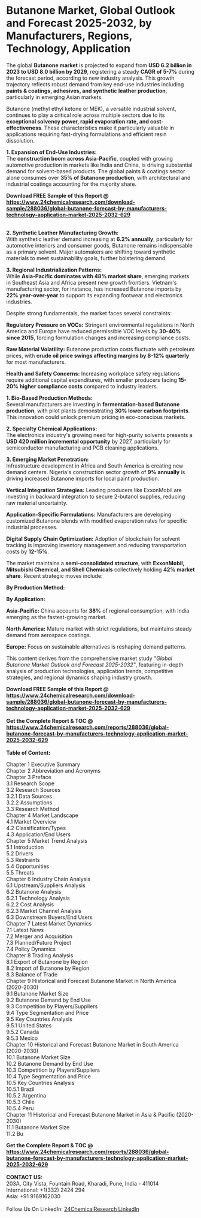 <h1>Butanone Market, Global Outlook and Forecast 2025-2032, by Manufacturers, Regions, Technology, Application</h1><p>The global <strong>Butanone market</strong> is projected to expand from <strong>USD 6.2 billion in 2023 to USD 8.0 billion by 2029</strong>, registering a steady <strong>CAGR of 5-7%</strong> during the forecast period, according to new industry analysis. This growth trajectory reflects robust demand from key end-use industries including <strong>paints &amp; coatings, adhesives, and synthetic leather production</strong>, particularly in emerging Asian markets.</p><p>Butanone (methyl ethyl ketone or MEK), a versatile industrial solvent, continues to play a critical role across multiple sectors due to its <strong>exceptional solvency power, rapid evaporation rate, and cost-effectiveness</strong>. These characteristics make it particularly valuable in applications requiring fast-drying formulations and efficient resin dissolution.</p><p><strong>1. Expansion of End-Use Industries:</strong><br>
The <strong>construction boom across Asia-Pacific</strong>, coupled with growing automotive production in markets like India and China, is driving substantial demand for solvent-based products. The global paints &amp; coatings sector alone consumes over <strong>35% of Butanone production</strong>, with architectural and industrial coatings accounting for the majority share.</p><div><b>Download FREE Sample of this Report @ 
            <a href="https://www.24chemicalresearch.com/download-sample/288036/global-butanone-forecast-by-manufacturers-technology-application-market-2025-2032-629">
            https://www.24chemicalresearch.com/download-sample/288036/global-butanone-forecast-by-manufacturers-technology-application-market-2025-2032-629</a></b></div><br><p><strong>2. Synthetic Leather Manufacturing Growth:</strong><br>
With synthetic leather demand increasing at <strong>6.2% annually</strong>, particularly for automotive interiors and consumer goods, Butanone remains indispensable as a primary solvent. Major automakers are shifting toward synthetic materials to meet sustainability goals, further bolstering demand.</p><p><strong>3. Regional Industrialization Patterns:</strong><br>
While <strong>Asia-Pacific dominates with 48% market share</strong>, emerging markets in Southeast Asia and Africa present new growth frontiers. Vietnam's manufacturing sector, for instance, has increased Butanone imports by <strong>22% year-over-year</strong> to support its expanding footwear and electronics industries.</p><p>Despite strong fundamentals, the market faces several constraints:</p><p><strong>Regulatory Pressure on VOCs:</strong> Stringent environmental regulations in North America and Europe have reduced permissible VOC levels by <strong>30-40% since 2015</strong>, forcing formulation changes and increasing compliance costs.</p><p><strong>Raw Material Volatility:</strong> Butanone production costs fluctuate with petroleum prices, with <strong>crude oil price swings affecting margins by 8-12% quarterly</strong> for most manufacturers.</p><p><strong>Health and Safety Concerns:</strong> Increasing workplace safety regulations require additional capital expenditures, with smaller producers facing <strong>15-20% higher compliance costs</strong> compared to industry leaders.</p><p><strong>1. Bio-Based Production Methods:</strong><br>
Several manufacturers are investing in <strong>fermentation-based Butanone production</strong>, with pilot plants demonstrating <strong>30% lower carbon footprints</strong>. This innovation could unlock premium pricing in eco-conscious markets.</p><p><strong>2. Specialty Chemical Applications:</strong><br>
The electronics industry's growing need for high-purity solvents presents a <strong>USD 420 million incremental opportunity</strong> by 2027, particularly for semiconductor manufacturing and PCB cleaning applications.</p><p><strong>3. Emerging Market Penetration:</strong><br>
Infrastructure development in Africa and South America is creating new demand centers. Nigeria's construction sector growth of <strong>9% annually</strong> is driving increased Butanone imports for local paint production.</p><p><strong>Vertical Integration Strategies:</strong> Leading producers like ExxonMobil are investing in backward integration to secure 2-butanol supplies, reducing raw material uncertainty.</p><p><strong>Application-Specific Formulations:</strong> Manufacturers are developing customized Butanone blends with modified evaporation rates for specific industrial processes.</p><p><strong>Digital Supply Chain Optimization:</strong> Adoption of blockchain for solvent tracking is improving inventory management and reducing transportation costs by <strong>12-15%</strong>.</p><p>The market maintains a <strong>semi-consolidated structure</strong>, with <strong>ExxonMobil, Mitsubishi Chemical, and Shell Chemicals</strong> collectively holding <strong>42% market share</strong>. Recent strategic moves include:</p><p><strong>By Production Method:</strong></p><p><strong>By Application:</strong></p><p><strong>Asia-Pacific:</strong> China accounts for <strong>38%</strong> of regional consumption, with India emerging as the fastest-growing market.</p><p><strong>North America:</strong> Mature market with strict regulations, but maintains steady demand from aerospace coatings.</p><p><strong>Europe:</strong> Focus on sustainable alternatives is reshaping demand patterns.</p><p>This content derives from the comprehensive market study <em>"Global Butanone Market Outlook and Forecast 2025-2032"</em>, featuring in-depth analysis of production technologies, application trends, competitive strategies, and regional dynamics shaping industry growth.</p><div><b>Download FREE Sample of this Report @ 
            <a href="https://www.24chemicalresearch.com/download-sample/288036/global-butanone-forecast-by-manufacturers-technology-application-market-2025-2032-629">
            https://www.24chemicalresearch.com/download-sample/288036/global-butanone-forecast-by-manufacturers-technology-application-market-2025-2032-629</a></b></div><br><div><b>Get the Complete Report & TOC @ 
            <a href="https://www.24chemicalresearch.com/reports/288036/global-butanone-forecast-by-manufacturers-technology-application-market-2025-2032-629">
            https://www.24chemicalresearch.com/reports/288036/global-butanone-forecast-by-manufacturers-technology-application-market-2025-2032-629</a></b></div><br>
            <b>Table of Content:</b><p>Chapter 1 Executive Summary<br />
Chapter 2 Abbreviation and Acronyms<br />
Chapter 3 Preface<br />
3.1 Research Scope<br />
3.2 Research Sources<br />
3.2.1 Data Sources<br />
3.2.2 Assumptions<br />
3.3 Research Method<br />
Chapter 4 Market Landscape<br />
4.1 Market Overview<br />
4.2 Classification/Types<br />
4.3 Application/End Users<br />
Chapter 5 Market Trend Analysis<br />
5.1 Introduction<br />
5.2 Drivers<br />
5.3 Restraints<br />
5.4 Opportunities<br />
5.5 Threats<br />
Chapter 6 Industry Chain Analysis<br />
6.1 Upstream/Suppliers Analysis<br />
6.2 Butanone Analysis<br />
6.2.1 Technology Analysis<br />
6.2.2 Cost Analysis<br />
6.2.3 Market Channel Analysis<br />
6.3 Downstream Buyers/End Users<br />
Chapter 7 Latest Market Dynamics<br />
7.1 Latest News<br />
7.2 Merger and Acquisition<br />
7.3 Planned/Future Project<br />
7.4 Policy Dynamics<br />
Chapter 8 Trading Analysis<br />
8.1 Export of Butanone by Region<br />
8.2 Import of Butanone by Region<br />
8.3 Balance of Trade<br />
Chapter 9 Historical and Forecast Butanone Market in North America (2020-2030)<br />
9.1 Butanone Market Size<br />
9.2 Butanone Demand by End Use<br />
9.3 Competition by Players/Suppliers<br />
9.4 Type Segmentation and Price<br />
9.5 Key Countries Analysis<br />
9.5.1 United States<br />
9.5.2 Canada<br />
9.5.3 Mexico<br />
Chapter 10 Historical and Forecast Butanone Market in South America (2020-2030)<br />
10.1 Butanone Market Size<br />
10.2 Butanone Demand by End Use<br />
10.3 Competition by Players/Suppliers<br />
10.4 Type Segmentation and Price<br />
10.5 Key Countries Analysis<br />
10.5.1 Brazil<br />
10.5.2 Argentina<br />
10.5.3 Chile<br />
10.5.4 Peru<br />
Chapter 11 Historical and Forecast Butanone Market in Asia & Pacific (2020-2030)<br />
11.1 Butanone Market Size<br />
11.2 Bu</p><div><b>Get the Complete Report & TOC @ 
            <a href="https://www.24chemicalresearch.com/reports/288036/global-butanone-forecast-by-manufacturers-technology-application-market-2025-2032-629">
            https://www.24chemicalresearch.com/reports/288036/global-butanone-forecast-by-manufacturers-technology-application-market-2025-2032-629</a></b></div><br><b>CONTACT US:</b><br>
            203A, City Vista, Fountain Road, Kharadi, Pune, India - 411014<br>
            International: +1(332) 2424 294<br>
            Asia: +91 9169162030 <br><br>
            Follow Us On LinkedIn: <a href="https://www.linkedin.com/company/24chemicalresearch/">24ChemicalResearch LinkedIn</a>